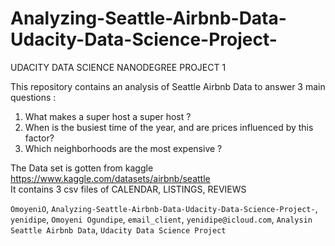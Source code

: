# Analyzing-Seattle-Airbnb-Data-Udacity-Data-Science-Project-
UDACITY DATA SCIENCE NANODEGREE PROJECT 1 

This repository contains an analysis of Seattle Airbnb Data to answer 3 main questions : 
1. What makes a super host a super host ?
2. When is the busiest time of the year, and are prices influenced by this factor?
3. Which neighborhoods are the most expensive ?
 
The Data set is gotten from kaggle https://www.kaggle.com/datasets/airbnb/seattle  
It contains 3 csv files of CALENDAR, LISTINGS, REVIEWS

`OmoyeniO`, `Analyzing-Seattle-Airbnb-Data-Udacity-Data-Science-Project-`, `yenidipe`, `Omoyeni Ogundipe`, `email_client`, `yenidipe@icloud.com`, `Analysin Seattle Airbnb Data`, `Udacity Data Science Project`
